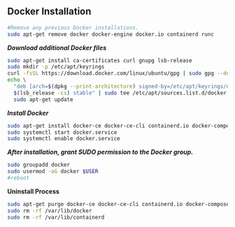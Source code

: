 ## Docker Installation

```bash
#Remove any previous Docker installations.
sudo apt-get remove docker docker-engine docker.io containerd runc
```
**_Download additional Docker files_**

```bash
sudo apt-get install ca-certificates curl gnupg lsb-release
sudo mkdir -p /etc/apt/keyrings
curl -fsSL https://download.docker.com/linux/ubuntu/gpg | sudo gpg --dearmor -o /etc/apt/keyrings/docker.gpg
echo \
  "deb [arch=$(dpkg --print-architecture) signed-by=/etc/apt/keyrings/docker.gpg] https://download.docker.com/linux/ubuntu \
  $(lsb_release -cs) stable" | sudo tee /etc/apt/sources.list.d/docker.list > /dev/null
  sudo apt-get update
```
**_Install Docker_**

```bash
sudo apt-get install docker-ce docker-ce-cli containerd.io docker-compose-plugin -y
sudo systemctl start docker.service
sudo systemctl enable docker.service
```

**_After installation, grant SUDO permission to the Docker group._**

```bash
sudo groupadd docker
sudo usermod -aG docker $USER
#reboot
```

**Uninstall Process**

```bash 
sudo apt-get purge docker-ce docker-ce-cli containerd.io docker-compose-plugin
sudo rm -rf /var/lib/docker
sudo rm -rf /var/lib/containerd
```
